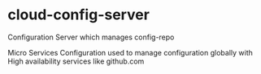 # cloud-config-server
Configuration Server which manages config-repo 


Micro Services Configuration used to manage configuration globally with High availability services like github.com


